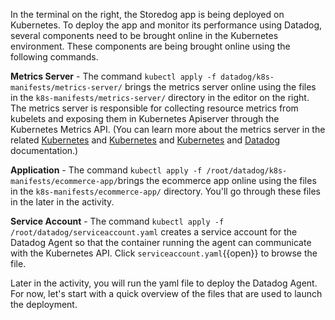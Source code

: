 In the terminal on the right, the Storedog app is being deployed on Kubernetes. To deploy the app and monitor its performance using Datadog, several components need to be brought online in the Kubernetes environment. These components are being brought online using the following commands. 

**Metrics Server** - The command `kubectl apply -f datadog/k8s-manifests/metrics-server/` brings the metrics server online using the files in the `k8s-manifests/metrics-server/` directory in the editor on the right. The metrics server is responsible for collecting resource metrics from kubelets and exposing them in Kubernetes Apiserver through the Kubernetes Metrics API. (You can learn more about the metrics server in the related <a href="https://github.com/kubernetes-sigs/metrics-server" target="_blank">Kubernetes</a> and <a href="https://github.com/kubernetes-sigs/metrics-server" target="_blank">Kubernetes</a> and <a href="https://github.com/kubernetes-sigs/metrics-server" target="_blank">Kubernetes</a> and <a href="https://docs.datadoghq.com/integrations/kube_metrics_server/#pagetitle" target="_blank">Datadog</a> documentation.)

**Application** - The command `kubectl apply -f /root/datadog/k8s-manifests/ecommerce-app/`brings the ecommerce app online using the files in the `k8s-manifests/ecommerce-app/` directory. You'll go through these files in the later in the activity. 

**Service Account** - The command `kubectl apply -f /root/datadog/serviceaccount.yaml` creates a service account for the Datadog Agent so that the container running the agent can communicate with the Kubernetes API. Click `serviceaccount.yaml`{{open}} to browse the file.


Later in the activity, you will run the yaml file to deploy the Datadog Agent. For now, let's start with a quick overview of the files that are used to launch the deployment.